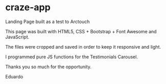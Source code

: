 # craze-app
Landing Page built as a test to Arctouch

This page was built with HTML5, CSS + Bootstrap + Font Awesome and JavaScript. 

The files were cropped and saved in order to keep it responsive and light.

I programmed pure JS functions for the Testimonials Carousel.

Thanks you so much for the opportunity.

Eduardo
